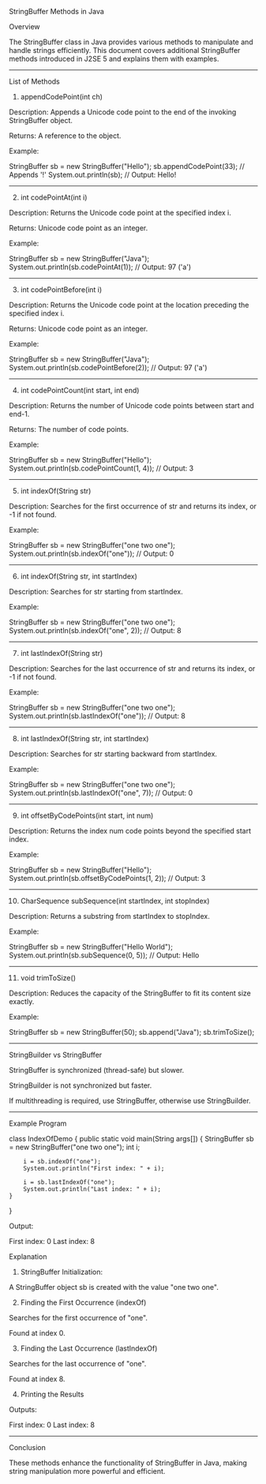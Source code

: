 StringBuffer Methods in Java

Overview

The StringBuffer class in Java provides various methods to manipulate and handle strings efficiently. This document covers additional StringBuffer methods introduced in J2SE 5 and explains them with examples.


---

List of Methods

1. appendCodePoint(int ch)

Description: Appends a Unicode code point to the end of the invoking StringBuffer object.

Returns: A reference to the object.

Example:

StringBuffer sb = new StringBuffer("Hello");
sb.appendCodePoint(33); // Appends '!'
System.out.println(sb); // Output: Hello!



---

2. int codePointAt(int i)

Description: Returns the Unicode code point at the specified index i.

Returns: Unicode code point as an integer.

Example:

StringBuffer sb = new StringBuffer("Java");
System.out.println(sb.codePointAt(1)); // Output: 97 ('a')



---

3. int codePointBefore(int i)

Description: Returns the Unicode code point at the location preceding the specified index i.

Returns: Unicode code point as an integer.

Example:

StringBuffer sb = new StringBuffer("Java");
System.out.println(sb.codePointBefore(2)); // Output: 97 ('a')



---

4. int codePointCount(int start, int end)

Description: Returns the number of Unicode code points between start and end-1.

Returns: The number of code points.

Example:

StringBuffer sb = new StringBuffer("Hello");
System.out.println(sb.codePointCount(1, 4)); // Output: 3



---

5. int indexOf(String str)

Description: Searches for the first occurrence of str and returns its index, or -1 if not found.

Example:

StringBuffer sb = new StringBuffer("one two one");
System.out.println(sb.indexOf("one")); // Output: 0



---

6. int indexOf(String str, int startIndex)

Description: Searches for str starting from startIndex.

Example:

StringBuffer sb = new StringBuffer("one two one");
System.out.println(sb.indexOf("one", 2)); // Output: 8



---

7. int lastIndexOf(String str)

Description: Searches for the last occurrence of str and returns its index, or -1 if not found.

Example:

StringBuffer sb = new StringBuffer("one two one");
System.out.println(sb.lastIndexOf("one")); // Output: 8



---

8. int lastIndexOf(String str, int startIndex)

Description: Searches for str starting backward from startIndex.

Example:

StringBuffer sb = new StringBuffer("one two one");
System.out.println(sb.lastIndexOf("one", 7)); // Output: 0



---

9. int offsetByCodePoints(int start, int num)

Description: Returns the index num code points beyond the specified start index.

Example:

StringBuffer sb = new StringBuffer("Hello");
System.out.println(sb.offsetByCodePoints(1, 2)); // Output: 3



---

10. CharSequence subSequence(int startIndex, int stopIndex)

Description: Returns a substring from startIndex to stopIndex.

Example:

StringBuffer sb = new StringBuffer("Hello World");
System.out.println(sb.subSequence(0, 5)); // Output: Hello



---

11. void trimToSize()

Description: Reduces the capacity of the StringBuffer to fit its content size exactly.

Example:

StringBuffer sb = new StringBuffer(50);
sb.append("Java");
sb.trimToSize();



---

StringBuilder vs StringBuffer

StringBuffer is synchronized (thread-safe) but slower.

StringBuilder is not synchronized but faster.

If multithreading is required, use StringBuffer, otherwise use StringBuilder.



---

Example Program

class IndexOfDemo {
    public static void main(String args[]) {
        StringBuffer sb = new StringBuffer("one two one");
        int i;

        i = sb.indexOf("one");
        System.out.println("First index: " + i);

        i = sb.lastIndexOf("one");
        System.out.println("Last index: " + i);
    }
}

Output:

First index: 0
Last index: 8

Explanation

1. StringBuffer Initialization:

A StringBuffer object sb is created with the value "one two one".



2. Finding the First Occurrence (indexOf)

Searches for the first occurrence of "one".

Found at index 0.



3. Finding the Last Occurrence (lastIndexOf)

Searches for the last occurrence of "one".

Found at index 8.



4. Printing the Results

Outputs:

First index: 0
Last index: 8





---

Conclusion

These methods enhance the functionality of StringBuffer in Java, making string manipulation more powerful and efficient.

